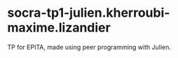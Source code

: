# socra-tp1-julien.kherroubi-maxime.lizandier

TP for EPITA, made using peer programming with Julien.
